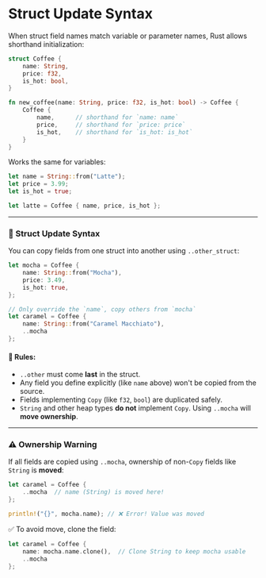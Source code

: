# Struct Update Syntax


When struct field names match variable or parameter names, Rust allows shorthand initialization:

```rust
struct Coffee {
    name: String,
    price: f32,
    is_hot: bool,
}

fn new_coffee(name: String, price: f32, is_hot: bool) -> Coffee {
    Coffee {
        name,      // shorthand for `name: name`
        price,     // shorthand for `price: price`
        is_hot,    // shorthand for `is_hot: is_hot`
    }
}
```

Works the same for variables:

```rust
let name = String::from("Latte");
let price = 3.99;
let is_hot = true;

let latte = Coffee { name, price, is_hot };
```

---

### 🔄 Struct Update Syntax

You can copy fields from one struct into another using `..other_struct`:

```rust
let mocha = Coffee {
    name: String::from("Mocha"),
    price: 3.49,
    is_hot: true,
};

// Only override the `name`, copy others from `mocha`
let caramel = Coffee {
    name: String::from("Caramel Macchiato"),
    ..mocha
};
```

#### 📌 Rules:
- `..other` must come **last** in the struct.
- Any field you define explicitly (like `name` above) won't be copied from the source.
- Fields implementing `Copy` (like `f32`, `bool`) are duplicated safely.
- `String` and other heap types **do not** implement `Copy`. Using `..mocha` will **move ownership**.

---

### ⚠ Ownership Warning

If all fields are copied using `..mocha`, ownership of non-`Copy` fields like `String` is **moved**:

```rust
let caramel = Coffee {
    ..mocha  // name (String) is moved here!
};

println!("{}", mocha.name); // ❌ Error! Value was moved
```

✅ To avoid move, clone the field:

```rust
let caramel = Coffee {
    name: mocha.name.clone(),  // Clone String to keep mocha usable
    ..mocha
};
```

